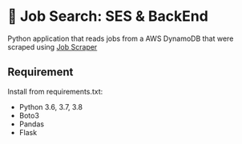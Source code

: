 # :office: Job Search: SES & BackEnd
Python application that reads jobs from a AWS DynamoDB that were scraped using [Job Scraper](https://github.com/jacknely/job_scrape_lambda)

## Requirement
Install from requirements.txt:
- Python 3.6, 3.7, 3.8
- Boto3
- Pandas
- Flask

